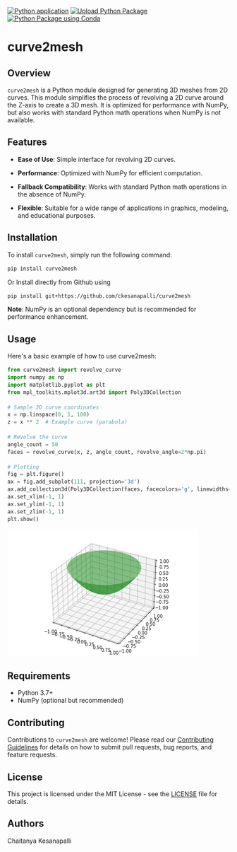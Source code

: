 [![Python application](https://github.com/ckesanapalli/curve2mesh/actions/workflows/python-app.yml/badge.svg)](https://github.com/ckesanapalli/curve2mesh/actions/workflows/python-app.yml)
[![Upload Python Package](https://github.com/ckesanapalli/curve2mesh/actions/workflows/python-publish.yml/badge.svg)](https://github.com/ckesanapalli/curve2mesh/actions/workflows/python-publish.yml)
[![Python Package using Conda](https://github.com/ckesanapalli/curve2mesh/actions/workflows/python-package-conda.yml/badge.svg)](https://github.com/ckesanapalli/curve2mesh/actions/workflows/python-package-conda.yml)

# curve2mesh

## Overview

`curve2mesh` is a Python module designed for generating 3D meshes from 2D curves. This module simplifies the process of revolving a 2D curve around the Z-axis to create a 3D mesh. It is optimized for performance with NumPy, but also works with standard Python math operations when NumPy is not available.

## Features

- **Ease of Use**: Simple interface for revolving 2D curves.

- **Performance**: Optimized with NumPy for efficient computation.
- **Fallback Compatibility**: Works with standard Python math operations in the absence of NumPy.
- **Flexible**: Suitable for a wide range of applications in graphics, modeling, and educational purposes.

## Installation

To install `curve2mesh`, simply run the following command:

```bash
pip install curve2mesh
```

Or Install directly from Github using

```bash
pip install git+https://github.com/ckesanapalli/curve2mesh
```

**Note**: NumPy is an optional dependency but is recommended for performance enhancement.

## Usage

Here's a basic example of how to use curve2mesh:

```python
from curve2mesh import revolve_curve
import numpy as np
import matplotlib.pyplot as plt
from mpl_toolkits.mplot3d.art3d import Poly3DCollection

# Sample 2D curve coordinates
x = np.linspace(0, 1, 100)
z = x ** 2  # Example curve (parabola)

# Revolve the curve
angle_count = 50
faces = revolve_curve(x, z, angle_count, revolve_angle=2*np.pi)

# Plotting
fig = plt.figure()
ax = fig.add_subplot(111, projection='3d')
ax.add_collection3d(Poly3DCollection(faces, facecolors='g', linewidths=1, alpha=0.5))
ax.set_xlim(-1, 1)
ax.set_ylim(-1, 1)
ax.set_zlim(-1, 1)
plt.show()
```

![asdas](assets/images/mesh3d.png)

## Requirements

- Python 3.7+
- NumPy (optional but recommended)

## Contributing

Contributions to `curve2mesh` are welcome! Please read our [Contributing Guidelines](CONTRIBUTING.md) for details on how to submit pull requests, bug reports, and feature requests.

## License

This project is licensed under the MIT License - see the [LICENSE](LICENSE) file for details.

## Authors

Chaitanya Kesanapalli
